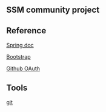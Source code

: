## SSM community project


## Reference
[Spring doc](https://spring.io/guides)

[Bootstrap](https://getbootstrap.com/docs/3.3/)

[Github OAuth](https://developer.github.com/apps/building-oauth-apps/creating-an-oauth-app/)

## Tools
[git](https://git-scm.com/)
